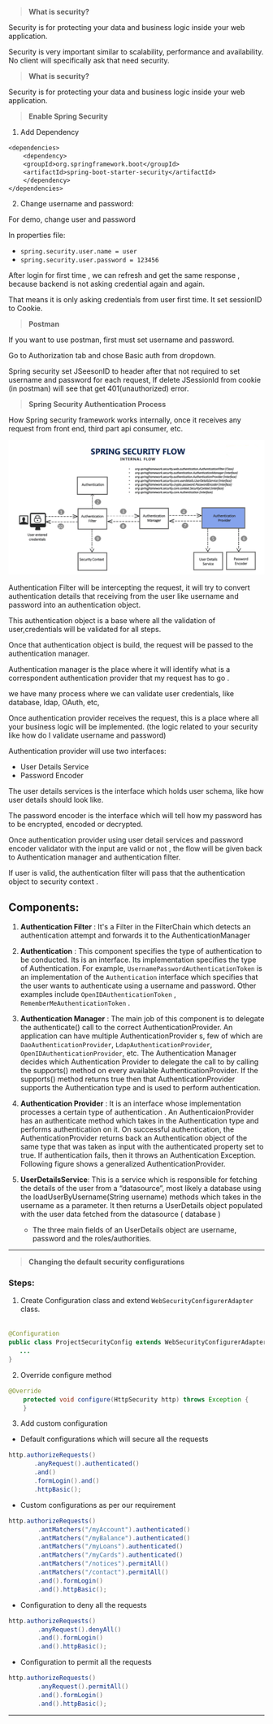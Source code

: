 > **What is security?**

Security is for protecting your data and business logic inside your web application.

Security is very important similar to scalability, performance and availability. No client will specifically ask that
need security.

> **What is security?**

Security is for protecting your data and business logic inside your web application.

> **Enable Spring Security**

1) Add Dependency

```
<dependencies>
    <dependency>
    <groupId>org.springframework.boot</groupId>
    <artifactId>spring-boot-starter-security</artifactId>
    </dependency>
</dependencies>
```

2) Change username and password:

For demo, change user and password

In properties file:

- `spring.security.user.name = user`
- `spring.security.user.password = 123456`

After login for first time , we can refresh and get the same response , because backend is not asking credential again
and again.

That means it is only asking credentials from user first time. It set sessionID to Cookie.

> **Postman**

If you want to use postman, first must set username and password.

Go to Authorization tab and chose Basic auth from dropdown.

Spring security set JSeesonID to header after that not required to set username and password for each request, If delete
JSessionId from cookie (in postman) will see that get 401(unauthorized) error.


> **Spring Security Authentication Process**

How Spring security framework works internally, once it receives any request from front end, third part api consumer,
etc.

![Spring Security Flow](src/main/resources/assests/images/1-spring-security-flow.png)

Authentication Filter will be intercepting the request, it will try to convert authentication details that receiving
from the user like username and password into an authentication object.

This authentication object is a base where all the validation of user,credentials will be validated for all steps.

Once that authentication object is build, the request will be passed to the authentication manager.

Authentication manager is the place where it will identify what is a correspondent authentication provider that my
request has to go .

we have many process where we can validate user credentials, like database, ldap, OAuth, etc,

Once authentication provider receives the request, this is a place where all your business logic will be implemented.
(the logic related to your security like how do I validate username and password)

Authentication provider will use two interfaces:

- User Details Service
- Password Encoder

The user details services is the interface which holds user schema, like how user details should look like.

The password encoder is the interface which will tell how my password has to be encrypted, encoded or decrypted.

Once authentication provider using user detail services and password encoder validator with the input are valid or not ,
the flow will be given back to Authentication manager and authentication filter.

If user is valid, the authentication filter will pass that the authentication object to security context .

## Components:

1) **Authentication Filter** : It's a Filter in the FilterChain which detects an authentication attempt and forwards it
   to the AuthenticationManager


3) **Authentication** : This component specifies the type of authentication to be conducted. Its is an interface. Its
   implementation specifies the type of Authentication. For example, `UsernamePasswordAuthenticationToken` is an
   implementation of the `Authentication` interface which specifies that the user wants to authenticate using a username
   and password. Other examples include `OpenIDAuthenticationToken` , `RememberMeAuthenticationToken` .


4) **Authentication Manager** : The main job of this component is to delegate the authenticate() call to the correct
   AuthenticationProvider. An application can have multiple AuthenticationProvider s, few of which are
   `DaoAuthenticationProvider`, `LdapAuthenticationProvider`, `OpenIDAuthenticationProvider`, etc. The Authentication
   Manager decides which Authentication Provider to delegate the call to by calling the supports() method on every
   available AuthenticationProvider. If the supports() method returns true then that AuthenticationProvider supports the
   Authentication type and is used to perform authentication.

4. **Authentication Provider** : It is an interface whose implementation processes a certain type of authentication . An
   AuthenticaionProvider has an authenticate method which takes in the Authentication type and performs authentication
   on it. On successful authentication, the AuthenticationProvider returns back an Authentication object of the same
   type that was taken as input with the authenticated property set to true. If authentication fails, then it throws an
   Authentication Exception. Following figure shows a generalized AuthenticationProvider.


5. **UserDetailsService**: This is a service which is responsible for fetching the details of the user from a
   “datasource”, most likely a database using the loadUserByUsername(String username) methods which takes in the
   username as a parameter. It then returns a UserDetails object populated with the user data fetched from the
   datasource ( database )
    - The three main fields of an UserDetails object are username, password and the roles/authorities.

----
> **Changing the default security configurations**

### Steps:

1. Create Configuration class and extend `WebSecurityConfigurerAdapter` class.

```java

@Configuration
public class ProjectSecurityConfig extends WebSecurityConfigurerAdapter {
   ...
}
```

2. Override configure method

```java 
@Override
    protected void configure(HttpSecurity http) throws Exception {
    }
```

3. Add custom configuration

- Default configurations which will secure all the requests

 ```java
http.authorizeRequests()
        .anyRequest().authenticated()
        .and()
        .formLogin().and()
        .httpBasic();
``` 

- Custom configurations as per our requirement

```java
http.authorizeRequests()
        .antMatchers("/myAccount").authenticated()
        .antMatchers("/myBalance").authenticated()
        .antMatchers("/myLoans").authenticated()
        .antMatchers("/myCards").authenticated()
        .antMatchers("/notices").permitAll()
        .antMatchers("/contact").permitAll()
        .and().formLogin()
        .and().httpBasic();
```

- Configuration to deny all the requests

```java
http.authorizeRequests()
        .anyRequest().denyAll()
        .and().formLogin()
        .and().httpBasic();
```

- Configuration to permit all the requests

```java
http.authorizeRequests()
        .anyRequest().permitAll()
        .and().formLogin()
        .and().httpBasic();
```

---

